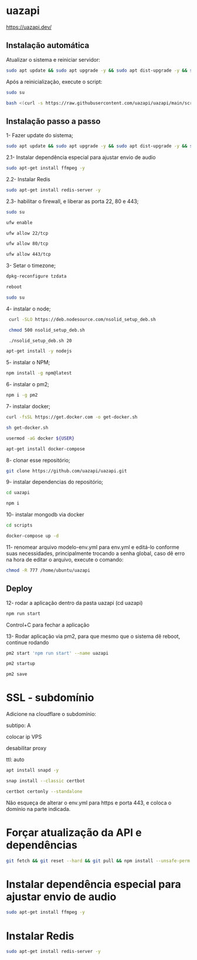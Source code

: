 
# uazapi

https://uazapi.dev/


## Instalação automática

Atualizar o sistema e reiniciar servidor:

```bash
sudo apt update && sudo apt upgrade -y && sudo apt dist-upgrade -y && sudo apt install -y curl && echo "y" | sudo ufw enable && sudo ufw allow 22/tcp && sudo ufw allow 80/tcp && sudo ufw allow 8080/tcp && sudo ufw allow 443/tcp && reboot

```
Após  a reinicialização, execute o script:

```bash
sudo su
```

```bash
bash <(curl -s https://raw.githubusercontent.com/uazapi/uazapi/main/scripts/install.sh)
```

    
## Instalação passo a passo

1- Fazer update do sistema;

```bash
sudo apt update && sudo apt upgrade -y && sudo apt dist-upgrade -y && sudo apt install -y curl && reboot
```

2.1- Instalar dependência especial para ajustar envio de audio

```bash
sudo apt-get install ffmpeg -y
```

2.2- Instalar Redis

```bash
sudo apt-get install redis-server -y
```

2.3- habilitar o firewall, e liberar as porta 22, 80 e 443;

```bash
sudo su
```
```bash
ufw enable
```
```bash
ufw allow 22/tcp
```

```bash
ufw allow 80/tcp
```


```bash
ufw allow 443/tcp
```

3- Setar o timezone;

```bash
dpkg-reconfigure tzdata
```
```bash
reboot
```

```bash
sudo su
```
4- instalar o node;

```bash
 curl -SLO https://deb.nodesource.com/nsolid_setup_deb.sh
```
```bash
 chmod 500 nsolid_setup_deb.sh
```
```bash
 ./nsolid_setup_deb.sh 20
```
```bash
apt-get install -y nodejs
```

5- instalar o NPM;

```bash
npm install -g npm@latest
```

6- instalar o pm2;

```bash
npm i -g pm2
```

7- instalar docker;

```bash
curl -fsSL https://get.docker.com -o get-docker.sh
```
```bash
sh get-docker.sh
```
```bash
usermod -aG docker ${USER}
```
```bash
apt-get install docker-compose
```

8- clonar esse repositório;

```bash
git clone https://github.com/uazapi/uazapi.git
```

9- instalar dependencias do repositório;
```bash
cd uazapi
```
```bash
npm i
```
10- instalar mongodb via docker 

```bash
cd scripts
```

```bash
docker-compose up -d
```

11- renomear arquivo modelo-env.yml para env.yml e editá-lo conforme suas necessidades, principalmente trocando a senha global, caso dê erro na hora de editar o arquivo, execute o comando:
```bash
chmod -R 777 /home/ubuntu/uazapi
```
## Deploy

12- rodar a aplicação dentro da pasta uazapi (cd uazapi)
```bash
npm run start
```
Control+C para fechar a aplicação

13- Rodar aplicação via pm2, para que mesmo que o sistema dê reboot, continue rodando
```bash
pm2 start 'npm run start' --name uazapi
```
```bash
pm2 startup
```
```bash
pm2 save
```



# SSL - subdomínio

Adicione na cloudflare o subdomínio: 

subtipo: A

colocar ip VPS

desabilitar proxy

ttl: auto

```bash
apt install snapd -y
```
```bash
snap install --classic certbot
```
```bash
certbot certonly --standalone
```
Não esqueça de alterar o env.yml para https e porta 443, e coloca o domínio na parte indicada.


# Forçar atualização da API e dependências

```bash
git fetch && git reset --hard && git pull && npm install --unsafe-perm
```

# Instalar dependência especial para ajustar envio de audio

```bash
sudo apt-get install ffmpeg -y
```

# Instalar Redis

```bash
sudo apt-get install redis-server -y
```
